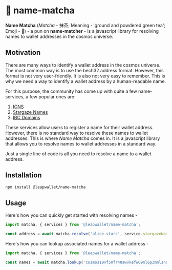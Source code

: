 # 🍵 name-matcha

**Name Matcha** (*Matcha* - 抹茶; Meaning - 'ground and powdered green tea'; Emoji - 🍵) - a pun on **name-matcher** - is a javascript library for resolving names to wallet addresses in the cosmos universe.

## Motivation

There are many ways to identify a wallet address in the cosmos universe. The most common way is to use the bech32 address format. However, this format is not very user-friendly. It is also not very easy to remember. This is why we need a way to identify a wallet address by a human-readable name.

For this purpose, the community has come up with quite a few name-services, a few popular ones are:
1. [ICNS](https://www.icns.xyz)
2. [Stargaze Names](https://www.stargaze.zone/names)
3. [IBC Domains](https://ibc.domains)

These services allow users to register a name for their wallet address. However, there is no standard way to resolve these names to wallet addresses. This is where *Name Matcha* comes in. It is a javascript library that allows you to resolve names to wallet addresses in a standard way.

Just a single line of code is all you need to resolve a name to a wallet address.

## Installation

```bash
npm install @leapwallet/name-matcha
```

## Usage

Here's how you can quickly get started with resolving names -

```js
import matcha, { services } from '@leapwallet/name-matcha';

const address = await matcha.resolve('alice.stars', service.stargazeNames);
```

Here's how you can lookup associated names for a wallet address -

```js
import matcha, { services } from '@leapwallet/name-matcha';

const names = await matcha.lookup('cosmos19vf5mfr40awvkefw69nl6p3mmlsnacmm28xyqh', service.stargazeNames);
```
